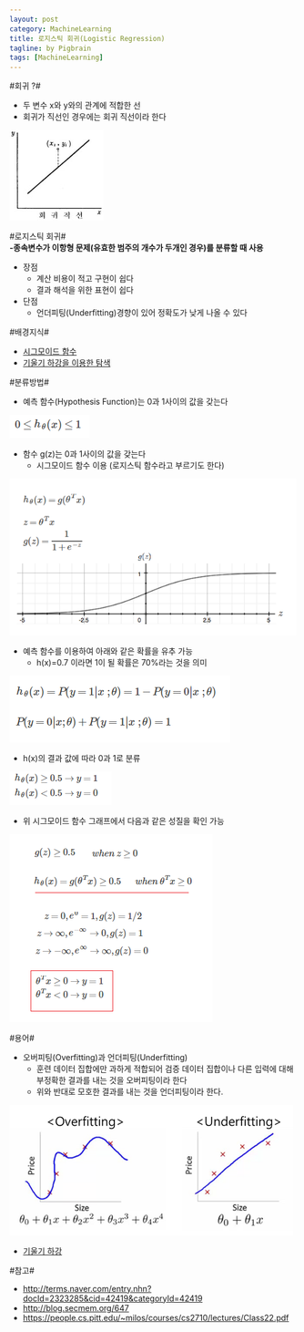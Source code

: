 ```yaml
---
layout: post
category: MachineLearning
title: 로지스틱 회귀(Logistic Regression)
tagline: by Pigbrain
tags: [MachineLearning]
---
```


<!--more-->

#회귀 ?#
* 두 변수 x와 y와의 관계에 적합한 선
* 회귀가 직선인 경우에는 회귀 직선이라 한다
<img src="/assets/themes/Snail/img/MachineLearning/LogisticRegression/regression.png" alt="">  

#로지스틱 회귀#   
**-종속변수가 이항형 문제(유효한 범주의 개수가 두개인 경우)를 분류할 때 사용**

* 장점
	* 계산 비용이 적고 구현이 쉽다
	* 결과 해석을 위한 표현이 쉽다
* 단점
	* 언더피팅(Underfitting)경향이 있어 정확도가 낮게 나올 수 있다 

#배경지식#
* [시그모이드 함수](http://pigbrain.github.io/math/2015/07/10/SigmoidFunction_on_Math/)  
* [기울기 하강을 이용한 탐색](http://pigbrain.github.io/machinelearning/2015/07/19/GradientDescent_on_MachineLearning/)  

  
#분류방법#
* 예측 함수(Hypothesis Function)는 0과 1사이의 값을 갖는다  
<img src="/assets/themes/Snail/img/MachineLearning/LogisticRegression/hypohesisFunction_range.png" alt="">    
    
* 함수 g(z)는 0과 1사이의 값을 갖는다  
	* 시그모이드 함수 이용 (로지스틱 함수라고 부르기도 한다)   
<img src="/assets/themes/Snail/img/MachineLearning/LogisticRegression/hypohesisFunction_Representation.png" alt="">   
  
* 예측 함수를 이용하여 아래와 같은 확률을 유추 가능  
	* h(x)=0.7 이라면 1이 될 확률은 70%라는 것을 의미  
<img src="/assets/themes/Snail/img/MachineLearning/LogisticRegression/hypohesisFunction_Probability.png" alt="">  
  
* h(x)의 결과 값에 따라 0과 1로 분류  
<img src="/assets/themes/Snail/img/MachineLearning/LogisticRegression/decisionBoundary_definition.png" alt="">
  
* 위 시그모이드 함수 그래프에서 다음과 같은 성질을 확인 가능
<img src="/assets/themes/Snail/img/MachineLearning/LogisticRegression/decisionBoundary_features.png" alt="">  
  



#용어#
* 오버피팅(Overfitting)과 언더피팅(Underfitting)
	* 훈련 데이터 집합에만 과하게 적합되어 검증 데이터 집합이나 다른 입력에 대해 부정확한 결과를 내는 것을 오버피팅이라 한다
	* 위와 반대로 모호한 결과를 내는 것을 언더피팅이라 한다.
<img src="/assets/themes/Snail/img/MachineLearning/LogisticRegression/overfitting_underfitting.png" alt="">

* [기울기 하강](https://ko.wikipedia.org/wiki/%EA%B2%BD%EC%82%AC_%ED%95%98%EA%B0%95%EB%B2%95)

#참고#
* http://terms.naver.com/entry.nhn?docId=2323285&cid=42419&categoryId=42419
* http://blog.secmem.org/647
* https://people.cs.pitt.edu/~milos/courses/cs2710/lectures/Class22.pdf
